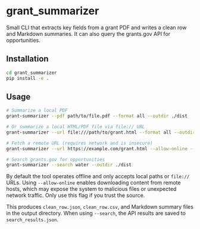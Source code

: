 # grant_summarizer

Small CLI that extracts key fields from a grant PDF and writes a clean row and Markdown summaries. It can also query the grants.gov API for opportunities.

## Installation

```bash
cd grant_summarizer
pip install -e .
```

## Usage

```bash
# Summarize a local PDF
grant-summarizer --pdf path/to/file.pdf --format all --outdir ./dist

# Or summarize a local HTML/PDF file via file:// URL
grant-summarizer --url file:///path/to/grant.html --format all --outdir ./dist

# Fetch a remote URL (requires network and is insecure)
grant-summarizer --url https://example.com/grant.html --allow-online --format all --outdir ./dist

# Search grants.gov for opportunities
grant-summarizer --search water --outdir ./dist
```

By default the tool operates offline and only accepts local paths or `file://` URLs. Using `--allow-online` enables downloading content from remote hosts, which may expose the system to malicious files or unexpected network traffic. Only use this flag if you trust the source.

This produces `clean_row.json`, `clean_row.csv`, and Markdown summary files in the output directory. When using `--search`, the API results are saved to `search_results.json`.
